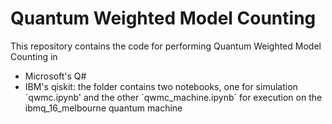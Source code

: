 # Quantum Weighted Model Counting

This repository contains the code for performing Quantum Weighted Model Counting in 

 - Microsoft's Q#
 - IBM's qiskit: the folder contains two notebooks, one for simulation ´qwmc.ipynb' and the other ´qwmc_machine.ipynb´ for execution on the ibmq_16_melbourne quantum machine

